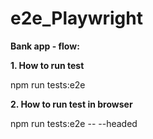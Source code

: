 # e2e_Playwright
**Bank app - flow:**


**1. How to run test**

npm run tests:e2e

**2. How to run test in browser**

npm run tests:e2e -- --headed
